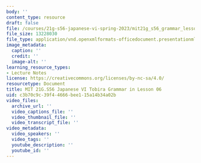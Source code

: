 ```yaml
---
body: ''
content_type: resource
draft: false
file: /courses/21g-s56-japanese-vi-spring-2023/mit21g_s56_grammar_lesson06.pptx
file_size: 13228030
file_type: application/vnd.openxmlformats-officedocument.presentationml.presentation
image_metadata:
  caption: ''
  credit: ''
  image-alt: ''
learning_resource_types:
- Lecture Notes
license: https://creativecommons.org/licenses/by-nc-sa/4.0/
resourcetype: Document
title: MIT 21G.S56 Japanese VI Tobira Grammar in Lesson 06
uid: c3b70c9c-39f4-4666-bee1-15a14b34a02b
video_files:
  archive_url: ''
  video_captions_file: ''
  video_thumbnail_file: ''
  video_transcript_file: ''
video_metadata:
  video_speakers: ''
  video_tags: ''
  youtube_description: ''
  youtube_id: ''
---
```

